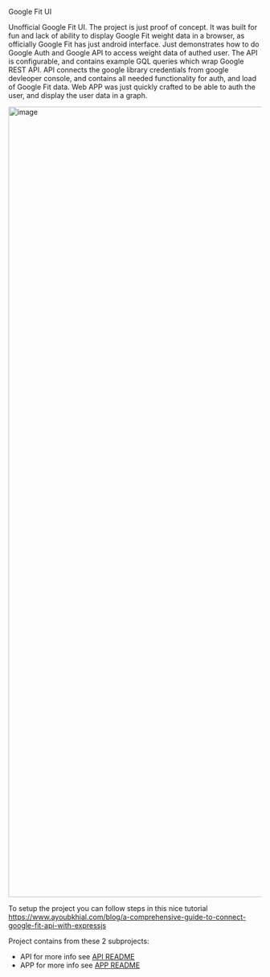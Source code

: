 Google Fit UI

Unofficial Google Fit UI.
The project is just proof of concept. It was built for fun and lack of ability to display Google Fit weight data in a browser, as officially Google Fit has just android interface.
Just demonstrates how to do Google Auth and Google API to access weight data of authed user. The API is configurable, and contains example GQL queries which wrap Google REST API.
API connects the google library credentials from google devleoper console, and contains all needed functionality for auth, and load of Google Fit data.
Web APP was just quickly crafted to be able to auth the user, and display the user data in a graph.




<img width="1574" alt="image" src="https://github.com/user-attachments/assets/24a109bb-0a95-4348-8bf2-95c6fc732904">



To setup the project you can follow steps in this nice tutorial https://www.ayoubkhial.com/blog/a-comprehensive-guide-to-connect-google-fit-api-with-expressjs

Project contains from these 2 subprojects:

- API
  for more info see [API README](./api/README.md)
- APP
  for more info see [APP README](./app/README.md)
